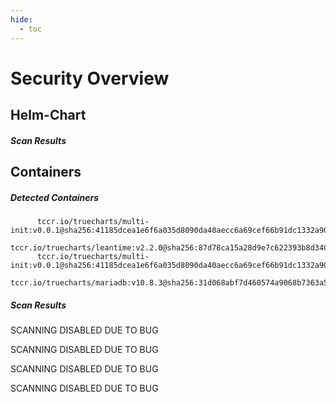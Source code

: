 ```yaml
---
hide:
  - toc
---
```


# Security Overview

<link href="https://truecharts.org/_static/trivy.css" type="text/css" rel="stylesheet" />

## Helm-Chart

##### Scan Results


## Containers

##### Detected Containers

          tccr.io/truecharts/multi-init:v0.0.1@sha256:41185dcea1e6f6a035d8090da40aecc6a69cef66b91dc1332a90c9d22861d367
          tccr.io/truecharts/leantime:v2.2.0@sha256:87d78ca15a28d9e7c622393b8d3401568aa3ef08c32d778c74990802a91c8423
          tccr.io/truecharts/multi-init:v0.0.1@sha256:41185dcea1e6f6a035d8090da40aecc6a69cef66b91dc1332a90c9d22861d367
          tccr.io/truecharts/mariadb:v10.8.3@sha256:31d068abf7d460574a9068b7363a5b3e8df44872970841c59781883bec85cbf4

##### Scan Results

SCANNING DISABLED DUE TO BUG

SCANNING DISABLED DUE TO BUG

SCANNING DISABLED DUE TO BUG

SCANNING DISABLED DUE TO BUG

